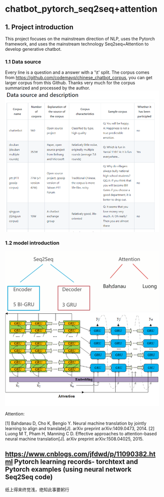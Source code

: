 # chatbot_pytorch_seq2seq+attention

## 1. Project introduction

This project focuses on the mainstream direction of NLP, uses the Pytorch framework, and uses the mainstream technology Seq2seq+Attention to develop generative chatbot.

### 1.1 Data source
Every line is a question and a answer with a '\t' split.
The corpus comes from https://github.com/codemayq/chinese_chatbot_corpus, you can get larger corpus from this Github.
Thanks very much for the corpus summarized and processed by the author.
![image](https://github.com/chengkangck/chatbot_pytorch/blob/main/images/data%20source%20example.PNG)

### 1.2 model introduction
![image](https://github.com/chengkangck/chatbot_pytorch/blob/main/images/model1.PNG)
![image](https://github.com/chengkangck/chatbot_pytorch/blob/main/images/seq2seq.png)

Attention:

[1] Bahdanau D, Cho K, Bengio Y. Neural machine translation by jointly learning to align and translate[J]. arXiv preprint arXiv:1409.0473, 2014.
[2] Luong M T, Pham H, Manning C D. Effective approaches to attention-based neural machine translation[J]. arXiv preprint arXiv:1508.04025, 2015.

## https://www.cnblogs.com/jfdwd/p/11090382.html  Pytorch learning records- torchtext and Pytorch examples (using neural network Seq2Seq code)

纸上得来终觉浅，绝知此事要躬行
